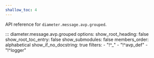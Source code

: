 ```yaml
---
shallow_toc: 4
---
```

API reference for `diameter.message.avp.grouped`.

::: diameter.message.avp.grouped
    options:
      show_root_heading: false
      show_root_toc_entry: false
      show_submodules: false
      members_order: alphabetical
      show_if_no_docstring: true
      filters:
        - "!^_"
        - "!^avp_def"
        - "!^logger"